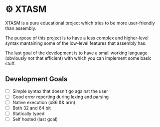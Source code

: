# ⚙️  XTASM

XTASM is a pure educational project which tries to be more user-friendly than assembly.

The purpose of this project is to have a less complex and higher-level syntax mantaining
some of the low-level features that assembly has.

The last goal of the development is to have a small working language (obviously not that efficient) 
with which you can implement some basic stuff.

## Development Goals

- [ ] Simple syntax that doesn't go against the user
- [ ] Good error reporting during lexing and parsing
- [ ] Native execution (x86 && arm)
- [ ] Both 32 and 64 bit
- [ ] Statically typed
- [ ] Self hosted (last goal)
